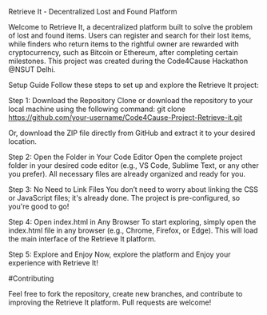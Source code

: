 Retrieve It - Decentralized Lost and Found Platform

Welcome to Retrieve It, a decentralized platform built to solve the problem of lost and found items. Users can register and search for their lost items, while finders who return items to the rightful owner are rewarded with cryptocurrency, such as Bitcoin or Ethereum, after completing certain milestones. This project was created during the Code4Cause Hackathon @NSUT Delhi.

Setup Guide
Follow these steps to set up and explore the Retrieve It project:

Step 1: Download the Repository
Clone or download the repository to your local machine using the following command:
git clone https://github.com/your-username/Code4Cause-Project-Retrieve-it.git

Or, download the ZIP file directly from GitHub and extract it to your desired location.

Step 2: Open the Folder in Your Code Editor
Open the complete project folder in your desired code editor (e.g., VS Code, Sublime Text, or any other you prefer). All necessary files are already organized and ready for you.

Step 3: No Need to Link Files
You don’t need to worry about linking the CSS or JavaScript files; it's already done. The project is pre-configured, so you're good to go!

Step 4: Open index.html in Any Browser
To start exploring, simply open the index.html file in any browser (e.g., Chrome, Firefox, or Edge). This will load the main interface of the Retrieve It platform.

Step 5: Explore and Enjoy
Now, explore the platform and Enjoy your experience with Retrieve It!


#Contributing

Feel free to fork the repository, create new branches, and contribute to improving the Retrieve It platform. Pull requests are welcome!
